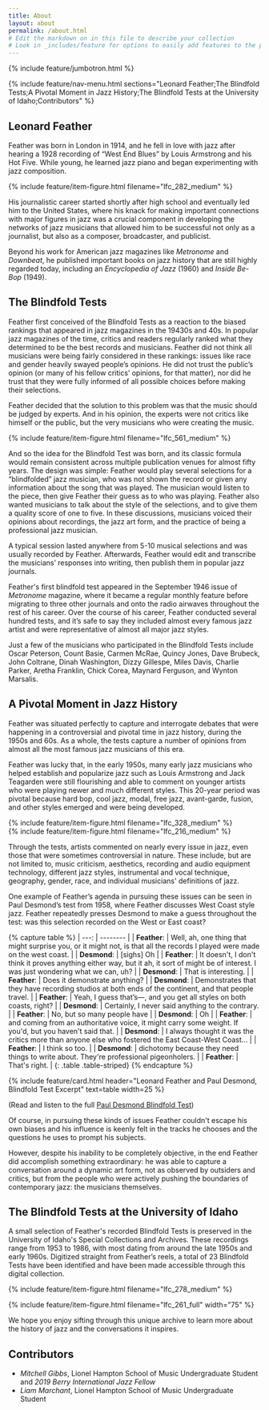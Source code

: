 ```yaml
---
title: About
layout: about
permalink: /about.html
# Edit the markdown on in this file to describe your collection
# Look in _includes/feature for options to easily add features to the page
---
```


{% include feature/jumbotron.html %} 

{% include feature/nav-menu.html sections="Leonard Feather;The Blindfold Tests;A Pivotal Moment in Jazz History;The Blindfold Tests at the University of Idaho;Contributors" %}

## Leonard Feather

Feather was born in London in 1914, and he fell in love with jazz after hearing a 1928 recording of “West End Blues” by Louis Armstrong and his Hot Five. 
While young, he learned jazz piano and began experimenting with jazz composition. 

{% include feature/item-figure.html filename="lfc_282_medium" %}

His journalistic career started shortly after high school and eventually led him to the United States, where his knack for making important connections with major figures in jazz was a crucial component in developing the networks of jazz musicians that allowed him to be successful not only as a journalist, but also as a composer, broadcaster, and publicist.

Beyond his work for American jazz magazines like *Metronome* and *Downbeat*, he published important books on jazz history that are still highly regarded today, including an *Encyclopedia of Jazz* (1960) and *Inside Be-Bop* (1949). 

## The Blindfold Tests

Feather first conceived of the Blindfold Tests as a reaction to the biased rankings that appeared in jazz magazines in the 19430s and 40s. 
In popular jazz magazines of the time, critics and readers regularly ranked what they determined to be the best records and musicians. 
Feather did not think all musicians were being fairly considered in these rankings: issues like race and gender heavily swayed people’s opinions.
He did not trust the public’s opinion (or many of his fellow critics’ opinions, for that matter), nor did he trust that they were fully informed of all possible choices before making their selections. 

Feather decided that the solution to this problem was that the music should be judged by experts. 
And in his opinion, the experts were not critics like himself or the public, but the very musicians who were creating the music.

{% include feature/item-figure.html filename="lfc_561_medium" %}

And so the idea for the Blindfold Test was born, and its classic formula would remain consistent across multiple publication venues for almost fifty years. 
The design was simple: Feather would play several selections for a “blindfolded” jazz musician, who was not shown the record or given any information about the song that was played.
The musician would listen to the piece, then give Feather their guess as to who was playing. 
Feather also wanted musicians to talk about the style of the selections, and to give them a quality score of one to five.
In these discussions, musicians voiced their opinions about recordings, the jazz art form, and the practice of being a professional jazz musician.

A typical session lasted anywhere from 5-10 musical selections and was usually recorded by Feather. 
Afterwards, Feather would edit and transcribe the musicians’ responses into writing, then publish them in popular jazz journals.

Feather's first blindfold test appeared in the September 1946 issue of *Metronome* magazine, where it became a regular monthly feature before migrating to three other journals and onto the radio airwaves throughout the rest of his career.
Over the course of his career, Feather conducted several hundred tests, and it’s safe to say they included almost every famous jazz artist and were representative of almost all major jazz styles.

Just a few of the musicians who participated in the Blindfold Tests include Oscar Peterson, Count Basie, Carmen McRae, Quincy Jones, Dave Brubeck, John Coltrane, Dinah Washington, Dizzy Gillespe, Miles Davis, Charlie Parker, Aretha Franklin, Chick Corea, Maynard Ferguson, and Wynton Marsalis.

## A Pivotal Moment in Jazz History

Feather was situated perfectly to capture and interrogate debates that were happening in a controversial and pivotal time in jazz history, during the 1950s and 60s. 
As a whole, the tests capture a number of opinions from almost all the most famous jazz musicians of this era. 

Feather was lucky that, in the early 1950s, many early jazz musicians who helped establish and popularize jazz such as Louis Armstrong and Jack Teagarden were still flourishing and able to comment on younger artists who were playing newer and much different styles. 
This 20-year period was pivotal because hard bop, cool jazz, modal, free jazz, avant-garde, fusion, and other styles emerged and were being developed.

<div class="row">
<div class="col-md-6">
{% include feature/item-figure.html filename="lfc_328_medium" %}
</div>
<div class="col-md-6">
{% include feature/item-figure.html filename="lfc_216_medium" %}
</div>
</div>

Through the tests, artists commented on nearly every issue in jazz, even those that were sometimes controversial in nature. 
These include, but are not limited to, music criticism, aesthetics, recording and audio equipment technology, different jazz styles, instrumental and vocal technique, geography, gender, race, and individual musicians' definitions of jazz. 

One example of Feather’s agenda in pursuing these issues can be seen in Paul Desmond’s test from 1958, where Feather discusses West Coast style jazz. Feather repeatedly presses Desmond to make a guess throughout the test: was this selection recorded on the West or East coast?

{% capture table %}
|     ---: | -------- |
| **Feather**: | Well, ah, one thing that might surprise you, or it might not, is that all the records I played were made on the west coast. |
| **Desmond**: | [sighs] Oh |
| **Feather**: | It doesn't, I don't think it proves anything either way, but it ah, it sort of might be of interest. I was just wondering what we can, uh? |
| **Desmond**: | That is interesting. |
| **Feather**: | Does it demonstrate anything? |
| **Desmond**: | Demonstrates that they have recording studios at both ends of the continent, and that people travel. |
| **Feather**: | Yeah, I guess that’s—, and you get all styles on both coasts, right? |
| **Desmond**: | Certainly, I never said anything to the contrary. |
| **Feather**: | No, but so many people have |
| **Desmond**: | Oh |
| **Feather**: | and coming from an authoritative voice, it might carry some weight. If you'd, but you haven't said that. |
| **Desmond**: | I always thought it was the critics more than anyone else who fostered the East Coast-West Coast… |
| **Feather**: | I think so too. |
| **Desmond**: | dichotomy because they need things to write about. They're professional pigeonholers. |
| **Feather**: | That's right. |
{: .table .table-striped}
{% endcapture %}

<div class="row justify-content-center py-3">
<div class="col-md-8">
{% include feature/card.html header="Leonard Feather and Paul Desmond, Blindfold Test Excerpt" text=table width=25 %}
</div>
</div>

(Read and listen to the full [Paul Desmond Blindfold Test](/digital/blindfold/items/blindfold005.html)) 

Of course, in pursuing these kinds of issues Feather couldn't escape his own biases and his influence is keenly felt in the tracks he chooses and the questions he uses to prompt his subjects. 

However, despite his inability to be completely objective, in the end Feather did accomplish something extraordinary: he was able to capture a conversation around a dynamic art form, not as observed by outsiders and critics, but from the people who were actively pushing the boundaries of contemporary jazz: the musicians themselves. 

## The Blindfold Tests at the University of Idaho

A small selection of Feather's recorded Blindfold Tests is preserved in the University of Idaho's Special Collections and Archives. 
These recordings range from 1953 to 1986, with most dating from around the late 1950s and early 1960s. 
Digitized straight from Feather’s reels, a total of 23 Blindfold Tests have been identified and have been made accessible through this digital collection.

{% include feature/item-figure.html filename="lfc_278_medium" %}

{% include feature/item-figure.html filename="lfc_261_full" width="75" %}

We hope you enjoy sifting through this unique archive to learn more about the history of jazz and the conversations it inspires.


## Contributors

- *Mitchell Gibbs*, Lionel Hampton School of Music Undergraduate Student and *2019 Berry International Jazz Fellow*
- *Liam Marchant*, Lionel Hampton School of Music Undergraduate Student

<div class="clearfix"></div>